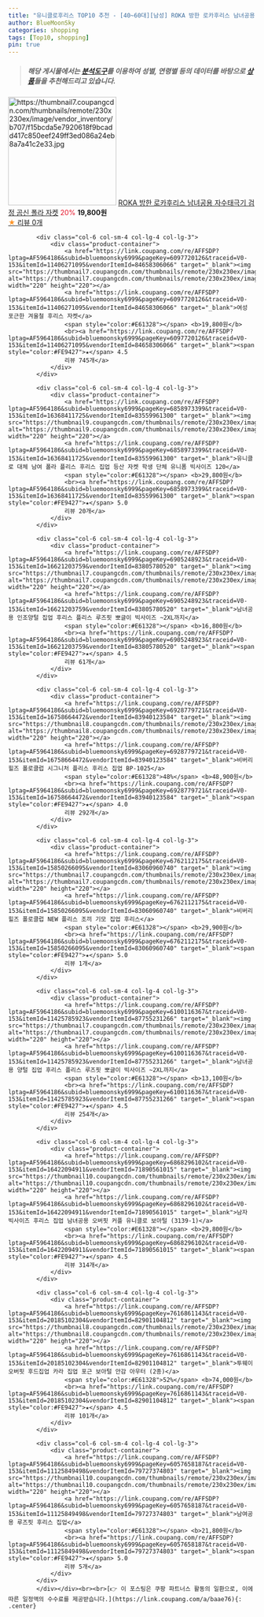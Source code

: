 ```yaml
---
title: "유니클로후리스 TOP10 추천 - [40~60대][남성] ROKA 방한 로카후리스 남녀공용 자수태극기 검정 곰신 폴라 자켓"
author: BlueMoonSky
categories: shopping
tags: [Top10, shopping]
pin: true
---
```


> ##### 해당 게시물에서는 [**분석도구**](https://itemscout.io/)를 이용하여 **성별**, **연령별** 등의 데이터를 바탕으로 [**상품**](https://link.coupang.com/a/baae76)들을 추천해드리고 있습니다.
<div class="container"><div class="row">
            <div class="col-6 col-sm-4 col-lg-4 col-lg-3">
                <div class="product-container">
                    <a href="https://link.coupang.com/re/AFFSDP?lptag=AF5964186&subid=bluemoonsky6999&pageKey=6072704069&traceid=V0-153&itemId=11218893815&vendorItemId=78496372854" target="_blank"><img src="https://thumbnail7.coupangcdn.com/thumbnails/remote/230x230ex/image/vendor_inventory/b707/f15bcda5e7920618f9bcadd417c850eef249ff3ed086a24eb8a7a41c2e33.jpg" alt="https://thumbnail7.coupangcdn.com/thumbnails/remote/230x230ex/image/vendor_inventory/b707/f15bcda5e7920618f9bcadd417c850eef249ff3ed086a24eb8a7a41c2e33.jpg" width="220" height="220"></a>
                    <a href="https://link.coupang.com/re/AFFSDP?lptag=AF5964186&subid=bluemoonsky6999&pageKey=6072704069&traceid=V0-153&itemId=11218893815&vendorItemId=78496372854" target="_blank">ROKA 방한 로카후리스 남녀공용 자수태극기 검정 곰신 폴라 자켓</a>
                    <span style="color:#E61328">20%</span> <b>19,800원</b>
                    <br><a href="https://link.coupang.com/re/AFFSDP?lptag=AF5964186&subid=bluemoonsky6999&pageKey=6072704069&traceid=V0-153&itemId=11218893815&vendorItemId=78496372854" target="_blank"><span style="color:#FE9427">★</span> 
                    리뷰 0개</a>
                </div>
            </div>
            
            <div class="col-6 col-sm-4 col-lg-4 col-lg-3">
                <div class="product-container">
                    <a href="https://link.coupang.com/re/AFFSDP?lptag=AF5964186&subid=bluemoonsky6999&pageKey=6097720126&traceid=V0-153&itemId=11406271095&vendorItemId=84658306066" target="_blank"><img src="https://thumbnail7.coupangcdn.com/thumbnails/remote/230x230ex/image/vendor_inventory/c220/6bd134ea7aa0a833cc33412bdda3ea02d8765dcb3bae35bc8f82cd5747df.jpg" alt="https://thumbnail7.coupangcdn.com/thumbnails/remote/230x230ex/image/vendor_inventory/c220/6bd134ea7aa0a833cc33412bdda3ea02d8765dcb3bae35bc8f82cd5747df.jpg" width="220" height="220"></a>
                    <a href="https://link.coupang.com/re/AFFSDP?lptag=AF5964186&subid=bluemoonsky6999&pageKey=6097720126&traceid=V0-153&itemId=11406271095&vendorItemId=84658306066" target="_blank">여성 포근한 겨울철 후리스 자켓</a>
                    <span style="color:#E61328"></span> <b>19,800원</b>
                    <br><a href="https://link.coupang.com/re/AFFSDP?lptag=AF5964186&subid=bluemoonsky6999&pageKey=6097720126&traceid=V0-153&itemId=11406271095&vendorItemId=84658306066" target="_blank"><span style="color:#FE9427">★</span> 4.5
                    리뷰 745개</a>
                </div>
            </div>
            
            <div class="col-6 col-sm-4 col-lg-4 col-lg-3">
                <div class="product-container">
                    <a href="https://link.coupang.com/re/AFFSDP?lptag=AF5964186&subid=bluemoonsky6999&pageKey=6858973399&traceid=V0-153&itemId=16368411725&vendorItemId=83559961300" target="_blank"><img src="https://thumbnail9.coupangcdn.com/thumbnails/remote/230x230ex/image/vendor_inventory/e1cc/6b87d72ad5ccbbd69b0be7997e26f4830eb3df8720a3b031b81a983cb8e9.jpeg" alt="https://thumbnail9.coupangcdn.com/thumbnails/remote/230x230ex/image/vendor_inventory/e1cc/6b87d72ad5ccbbd69b0be7997e26f4830eb3df8720a3b031b81a983cb8e9.jpeg" width="220" height="220"></a>
                    <a href="https://link.coupang.com/re/AFFSDP?lptag=AF5964186&subid=bluemoonsky6999&pageKey=6858973399&traceid=V0-153&itemId=16368411725&vendorItemId=83559961300" target="_blank">유니클로 대체 남여 폴라 플리스 후리스 집업 등산 자켓 학생 단체 유니폼 빅사이즈 120</a>
                    <span style="color:#E61328"></span> <b>29,800원</b>
                    <br><a href="https://link.coupang.com/re/AFFSDP?lptag=AF5964186&subid=bluemoonsky6999&pageKey=6858973399&traceid=V0-153&itemId=16368411725&vendorItemId=83559961300" target="_blank"><span style="color:#FE9427">★</span> 5.0
                    리뷰 20개</a>
                </div>
            </div>
            
            <div class="col-6 col-sm-4 col-lg-4 col-lg-3">
                <div class="product-container">
                    <a href="https://link.coupang.com/re/AFFSDP?lptag=AF5964186&subid=bluemoonsky6999&pageKey=6905248923&traceid=V0-153&itemId=16621203759&vendorItemId=83805780520" target="_blank"><img src="https://thumbnail7.coupangcdn.com/thumbnails/remote/230x230ex/image/vendor_inventory/0089/c4f2880be8db2b57e7fdd84b39ea88ecf7c1fa8c54c72f2b2e0f3e31fc73.jpg" alt="https://thumbnail7.coupangcdn.com/thumbnails/remote/230x230ex/image/vendor_inventory/0089/c4f2880be8db2b57e7fdd84b39ea88ecf7c1fa8c54c72f2b2e0f3e31fc73.jpg" width="220" height="220"></a>
                    <a href="https://link.coupang.com/re/AFFSDP?lptag=AF5964186&subid=bluemoonsky6999&pageKey=6905248923&traceid=V0-153&itemId=16621203759&vendorItemId=83805780520" target="_blank">남녀공용 인조양털 집업 후리스 플리스 루즈핏 뽀글이 빅사이즈 ~2XL까지</a>
                    <span style="color:#E61328"></span> <b>16,800원</b>
                    <br><a href="https://link.coupang.com/re/AFFSDP?lptag=AF5964186&subid=bluemoonsky6999&pageKey=6905248923&traceid=V0-153&itemId=16621203759&vendorItemId=83805780520" target="_blank"><span style="color:#FE9427">★</span> 4.5
                    리뷰 61개</a>
                </div>
            </div>
            
            <div class="col-6 col-sm-4 col-lg-4 col-lg-3">
                <div class="product-container">
                    <a href="https://link.coupang.com/re/AFFSDP?lptag=AF5964186&subid=bluemoonsky6999&pageKey=6928779721&traceid=V0-153&itemId=16758664472&vendorItemId=83940123584" target="_blank"><img src="https://thumbnail8.coupangcdn.com/thumbnails/remote/230x230ex/image/vendor_inventory/f0a9/8c0ce5bc22cd798bdec0c3c97c18a6f1ac8297bcf45d759658c321bfc47c.jpg" alt="https://thumbnail8.coupangcdn.com/thumbnails/remote/230x230ex/image/vendor_inventory/f0a9/8c0ce5bc22cd798bdec0c3c97c18a6f1ac8297bcf45d759658c321bfc47c.jpg" width="220" height="220"></a>
                    <a href="https://link.coupang.com/re/AFFSDP?lptag=AF5964186&subid=bluemoonsky6999&pageKey=6928779721&traceid=V0-153&itemId=16758664472&vendorItemId=83940123584" target="_blank">비버리힐즈 폴로클럽 시그니처 플리스 후리스 집업 BP-1025</a>
                    <span style="color:#E61328">48%</span> <b>48,900원</b>
                    <br><a href="https://link.coupang.com/re/AFFSDP?lptag=AF5964186&subid=bluemoonsky6999&pageKey=6928779721&traceid=V0-153&itemId=16758664472&vendorItemId=83940123584" target="_blank"><span style="color:#FE9427">★</span> 4.0
                    리뷰 292개</a>
                </div>
            </div>
            
            <div class="col-6 col-sm-4 col-lg-4 col-lg-3">
                <div class="product-container">
                    <a href="https://link.coupang.com/re/AFFSDP?lptag=AF5964186&subid=bluemoonsky6999&pageKey=6762112175&traceid=V0-153&itemId=15850266095&vendorItemId=83060960740" target="_blank"><img src="https://thumbnail7.coupangcdn.com/thumbnails/remote/230x230ex/image/vendor_inventory/e103/7f23a7e9742dd1faca5e969c43ce8d577112612babc353cf6849c37d44bb.jpg" alt="https://thumbnail7.coupangcdn.com/thumbnails/remote/230x230ex/image/vendor_inventory/e103/7f23a7e9742dd1faca5e969c43ce8d577112612babc353cf6849c37d44bb.jpg" width="220" height="220"></a>
                    <a href="https://link.coupang.com/re/AFFSDP?lptag=AF5964186&subid=bluemoonsky6999&pageKey=6762112175&traceid=V0-153&itemId=15850266095&vendorItemId=83060960740" target="_blank">비버리힐즈 폴로클럽 NEW 플리스 조끼 기모 집업 후리스</a>
                    <span style="color:#E61328"></span> <b>29,900원</b>
                    <br><a href="https://link.coupang.com/re/AFFSDP?lptag=AF5964186&subid=bluemoonsky6999&pageKey=6762112175&traceid=V0-153&itemId=15850266095&vendorItemId=83060960740" target="_blank"><span style="color:#FE9427">★</span> 5.0
                    리뷰 1개</a>
                </div>
            </div>
            
            <div class="col-6 col-sm-4 col-lg-4 col-lg-3">
                <div class="product-container">
                    <a href="https://link.coupang.com/re/AFFSDP?lptag=AF5964186&subid=bluemoonsky6999&pageKey=6100116367&traceid=V0-153&itemId=11425785923&vendorItemId=87755231266" target="_blank"><img src="https://thumbnail7.coupangcdn.com/thumbnails/remote/230x230ex/image/vendor_inventory/9ae1/62bd7747c42e37f0d886fe6ad65325284007dde6625099edd90604e0116d.png" alt="https://thumbnail7.coupangcdn.com/thumbnails/remote/230x230ex/image/vendor_inventory/9ae1/62bd7747c42e37f0d886fe6ad65325284007dde6625099edd90604e0116d.png" width="220" height="220"></a>
                    <a href="https://link.coupang.com/re/AFFSDP?lptag=AF5964186&subid=bluemoonsky6999&pageKey=6100116367&traceid=V0-153&itemId=11425785923&vendorItemId=87755231266" target="_blank">남녀공용 양털 집업 후리스 플리스 루즈핏 뽀글이 빅사이즈 ~2XL까지</a>
                    <span style="color:#E61328"></span> <b>13,100원</b>
                    <br><a href="https://link.coupang.com/re/AFFSDP?lptag=AF5964186&subid=bluemoonsky6999&pageKey=6100116367&traceid=V0-153&itemId=11425785923&vendorItemId=87755231266" target="_blank"><span style="color:#FE9427">★</span> 4.5
                    리뷰 254개</a>
                </div>
            </div>
            
            <div class="col-6 col-sm-4 col-lg-4 col-lg-3">
                <div class="product-container">
                    <a href="https://link.coupang.com/re/AFFSDP?lptag=AF5964186&subid=bluemoonsky6999&pageKey=6868296102&traceid=V0-153&itemId=16422094911&vendorItemId=71890561015" target="_blank"><img src="https://thumbnail10.coupangcdn.com/thumbnails/remote/230x230ex/image/vendor_inventory/4a89/0d093bf823e35a84b3e13875e5bd88b248ecb767c0ebc948094fb56d7d6b.png" alt="https://thumbnail10.coupangcdn.com/thumbnails/remote/230x230ex/image/vendor_inventory/4a89/0d093bf823e35a84b3e13875e5bd88b248ecb767c0ebc948094fb56d7d6b.png" width="220" height="220"></a>
                    <a href="https://link.coupang.com/re/AFFSDP?lptag=AF5964186&subid=bluemoonsky6999&pageKey=6868296102&traceid=V0-153&itemId=16422094911&vendorItemId=71890561015" target="_blank">남자 빅사이즈 후리스 집업 남녀공용 오버핏 커플 유니클로 보아털 (3139-1)</a>
                    <span style="color:#E61328"></span> <b>29,800원</b>
                    <br><a href="https://link.coupang.com/re/AFFSDP?lptag=AF5964186&subid=bluemoonsky6999&pageKey=6868296102&traceid=V0-153&itemId=16422094911&vendorItemId=71890561015" target="_blank"><span style="color:#FE9427">★</span> 4.5
                    리뷰 314개</a>
                </div>
            </div>
            
            <div class="col-6 col-sm-4 col-lg-4 col-lg-3">
                <div class="product-container">
                    <a href="https://link.coupang.com/re/AFFSDP?lptag=AF5964186&subid=bluemoonsky6999&pageKey=7616861143&traceid=V0-153&itemId=20185102304&vendorItemId=82901104812" target="_blank"><img src="https://thumbnail8.coupangcdn.com/thumbnails/remote/230x230ex/image/vendor_inventory/794d/6f1de0fa6af15414025d391e78e5302d69ed4ebf4e9c1de56eb9957a6c24.png" alt="https://thumbnail8.coupangcdn.com/thumbnails/remote/230x230ex/image/vendor_inventory/794d/6f1de0fa6af15414025d391e78e5302d69ed4ebf4e9c1de56eb9957a6c24.png" width="220" height="220"></a>
                    <a href="https://link.coupang.com/re/AFFSDP?lptag=AF5964186&subid=bluemoonsky6999&pageKey=7616861143&traceid=V0-153&itemId=20185102304&vendorItemId=82901104812" target="_blank">투웨이 오버핏 후드집업 카라 집업 포근 보아털 안감 아우터 (2종)</a>
                    <span style="color:#E61328">52%</span> <b>74,000원</b>
                    <br><a href="https://link.coupang.com/re/AFFSDP?lptag=AF5964186&subid=bluemoonsky6999&pageKey=7616861143&traceid=V0-153&itemId=20185102304&vendorItemId=82901104812" target="_blank"><span style="color:#FE9427">★</span> 4.5
                    리뷰 101개</a>
                </div>
            </div>
            
            <div class="col-6 col-sm-4 col-lg-4 col-lg-3">
                <div class="product-container">
                    <a href="https://link.coupang.com/re/AFFSDP?lptag=AF5964186&subid=bluemoonsky6999&pageKey=6057658187&traceid=V0-153&itemId=11125849498&vendorItemId=79727374803" target="_blank"><img src="https://thumbnail10.coupangcdn.com/thumbnails/remote/230x230ex/image/vendor_inventory/d94c/eb5feb0224dcf40b52033335b88cdb2010a87c1ffdfd7069b6b63ad87f62.jpg" alt="https://thumbnail10.coupangcdn.com/thumbnails/remote/230x230ex/image/vendor_inventory/d94c/eb5feb0224dcf40b52033335b88cdb2010a87c1ffdfd7069b6b63ad87f62.jpg" width="220" height="220"></a>
                    <a href="https://link.coupang.com/re/AFFSDP?lptag=AF5964186&subid=bluemoonsky6999&pageKey=6057658187&traceid=V0-153&itemId=11125849498&vendorItemId=79727374803" target="_blank">남여공용 루즈핏 후리스 집업</a>
                    <span style="color:#E61328"></span> <b>21,800원</b>
                    <br><a href="https://link.coupang.com/re/AFFSDP?lptag=AF5964186&subid=bluemoonsky6999&pageKey=6057658187&traceid=V0-153&itemId=11125849498&vendorItemId=79727374803" target="_blank"><span style="color:#FE9427">★</span> 5.0
                    리뷰 5개</a>
                </div>
            </div>
            </div></div><br><br>[👉 이 포스팅은 쿠팡 파트너스 활동의 일환으로, 이에 따른 일정액의 수수료를 제공받습니다.](https://link.coupang.com/a/baae76){: .center}